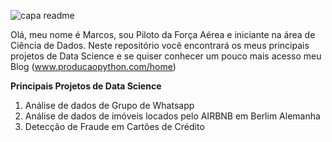 ![capa readme](https://user-images.githubusercontent.com/68914568/144296701-9d7e5510-2f80-404d-b114-67933452649c.png)

Olá, meu nome é Marcos, sou Piloto da Força Aérea e iniciante na área de Ciência de Dados. Neste repositório você encontrará os meus principais projetos de Data Science e se quiser conhecer um pouco mais acesso meu Blog (www.producaopython.com/home)


**Principais Projetos de Data Science**
1. Análise de dados de Grupo de Whatsapp
2. Análise de dados de imóveis locados pelo AIRBNB em Berlim Alemanha
3. Detecção de Fraude em Cartões de Crédito
